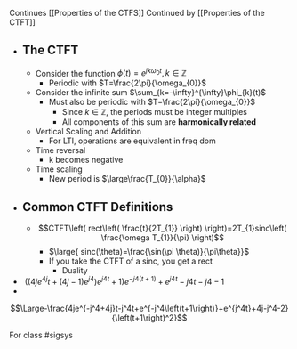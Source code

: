 Continues [[Properties of the CTFS]]
Continued by [[Properties of the CTFT]]
- ## The CTFT
	- Consider the function $\phi(t)=e^{jk\omega_{0}t}, k\in\mathbb{Z}$
		- Periodic with $T=\frac{2\pi}{\omega_{0}}$
	- Consider the infinite sum $\sum_{k=-\infty}^{\infty}\phi_{k}(t)$
		- Must also be periodic with $T=\frac{2\pi}{\omega_{0}}$
			- Since $k\in\mathbb{Z}$, the periods must be integer multiples
			- All components of this sum are **harmonically related**
	- Vertical Scaling and Addition
		- For LTI, operations are equivalent in freq dom
	- Time reversal
		- k becomes negative
	- Time scaling
		- New period is $\large\frac{T_{0}}{\alpha}$
- ## Common CTFT Definitions
	- $$CTFT\left( rect\left( \frac{t}{2T_{1}} \right) \right)=2T_{1}sinc\left( \frac{\omega T_{1}}{\pi} \right)$$
		- $\large{ sinc(\theta)=\frac{\sin(\pi \theta)}{\pi\theta}}$
		- If you take the CTFT of a sinc, you get a rect
			- Duality
- $\:\left(\left(4je^{4j}t+\left(4j-1\right)e^{j4}\right)e^{j4t}+1\right)e^{-j4\left(t+1\right)}+e^{j4t}-j4t-j4-1$
- 
$$\Large-\frac{4je^{-j^4+4j}t-j^4t+e^{-j^4\left(t+1\right)}+e^{j^4t}+4j-j^4-2}{\left(t+1\right)^2}$$

For class #sigsys 